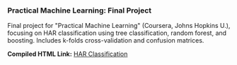 ### Practical Machine Learning: Final Project
Final project for "Practical Machine Learning" (Coursera, Johns Hopkins U.), focusing on HAR classification using tree classification, random forest, and boosting. Includes k-folds cross-validation and confusion matrices.

**Compiled HTML Link:** [HAR Classification](https://jamisoncrawford.github.io/Practical_Machine_Learning/)
